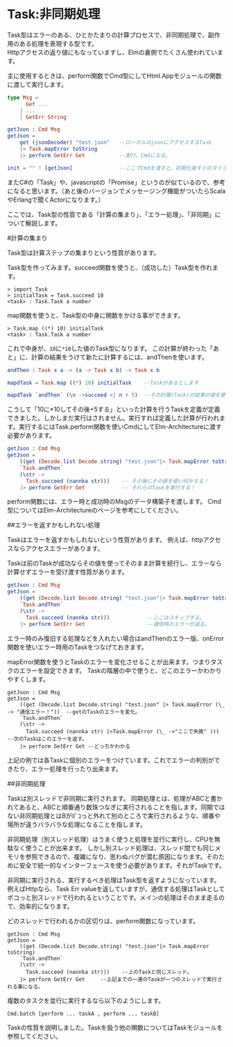 # Task:非同期処理

Task型はエラーのある、ひとかたまりの計算プロセスで、非同期処理で、副作用のある処理を表現する型です。  
Httpアクセスの返り値にもなっていますし、Elmの裏側でたくさん使われています。

主に使用するときは、perform関数でCmd型にしてHtml.Appモジュールの関数に渡して実行します。

```elm
type Msg =
      Get ...
    | ...  
    | GetErr String

getJson : Cmd Msg
getJson =
    get (jsonDecoder) "test.json"   --ローカルのjsonにアクセスするTask
    |> Task.mapError toString
    |> perform GetErr Get           --実行。Cmdになる。

init = "" ! [getJson]               --ここでCmdを渡すと、初期化後すぐのタイミングでhttpアクセスして値を取ってくる。
```

またC#の「Task」や、javascriptの「Promise」というのが似ているので、参考になると思います。（あと後のバージョンでメッセージング機能がついたらScalaやErlangで聞くActorになります。）

ここでは、Task型の性質である「計算の集まり」、「エラー処理」、「非同期」について解説します。

#計算の集まり

Task型は計算ステップの集まりという性質があります。

Task型を作ってみます。succeed関数を使うと、（成功した）Task型を作れます。

```
> import Task
> initialTask = Task.succeed 10
<task> : Task.Task a number

```

map関数を使うと、Task型の中身に関数をかける事ができます。

```
> Task.map ((*) 10) initialTask
<task> : Task.Task a number
```

これで中身が、`10`に`*10`した値のTask型になります。
この計算が終わった「あと」に、計算の結果をうけて新たに計算するには、andThenを使います。

```elm
andThen : Task x a -> (a -> Task x b) -> Task x b
```

```elm
mapdTask = Task.map ((*) 10) initialTask    --Taskがあるとします

mapdTask `andThen` (\n ->succeed <| n + 5)  --その計算(Task)の結果の値を使って計算

```

こうして「10に*10してその後+5する」といった計算を行うTaskを定義が定義できました。しかしまだ実行はされません。実行すれば定義した計算が行われます。実行するにはTask.perform関数を使いCmdにしてElm-Architectureに渡す必要があります。

```elm
getJson : Cmd Msg
getJson =
    ((get (Decode.list Decode.string) "test.json"|> Task.mapError toString) --通信するTask
    `Task.andThen`
    (\str ->
      Task.succeed (nannka str)))    -- その後にその値を使い何かする！
    |> perform GetErr Get            -- それらのTaskを実行する！


```

perform関数には、エラー時と成功時のMsgのデータ構築子を渡します。
Cmd型についてはElm-Architectureのページを参考にしてください。

##エラーを返すかもしれない処理

Taskはエラーを返すかもしれないという性質があります。
例えば、httpアクセスならアクセスエラーがあります。


Taskは前のTaskが成功ならその値を使ってそのまま計算を続行し、エラーなら計算せずエラーを受け渡す性質があります。

```elm
getJson : Cmd Msg
getJson =
    ((get (Decode.list Decode.string) "test.json"|> Task.mapError toString) --アクセスするタスクがエラーになると
    `Task.andThen`
    (\str ->
      Task.succeed (nannka str)))            --ここはスキップする。
    |> perform GetErr Get                    --通信時のエラーが返る。

```

エラー時のみ復旧する処理などを入れたい場合はandThenのエラー版、onError関数を使いエラー時用のTaskをつなげておきます。

mapError関数を使うとTaskのエラーを変化させることが出来ます。つまりタスクのエラーを設定できます。
Taskの階層の中で使うと、どこのエラーかわかりやすくします。

```
getJson : Cmd Msg
getJson =
    ((get (Decode.list Decode.string) "test.json" |> Task.mapError (\_ -> "通信エラー！"))  --getのTaskのエラーを変化。
    `Task.andThen`
    (\str ->
      Task.succeed (nannka str) |>Task.mapError (\_ ->"ここで失敗" )))  --次のTaskはこのエラーを返す。
    |> perform GetErr Get --どっちかわかる
```

上記の例では各Taskに個別のエラーをつけています。これでエラーの判別ができたり、エラー処理を行ったり出来ます。

##非同期処理

Taskは別スレッドで非同期に実行されます。
同期処理とは、処理がABCと書かれてあると、ABCと順番通り数珠つなぎに実行されることを指します。同期ではない非同期処理とはBがﾎﾟｺっと外れて別のところで実行されるような、順番や場所が違うバラバラな処理になることを指します。


非同期処理（別スレッド処理）はうまく使うと処理を並行に実行し、CPUを無駄なく使うことが出来ます。
しかし別スレッド処理は、スレッド間でも同じメモリを参照できるので、複雑になり、思わぬバグが潜む原因になります。そのために安全で統一的なインターフェースを使う必要があります。それがTaskです。


非同期に実行される、実行するべき処理はTask型を返すようになっています。
例えばHttpなら、Task Err valueを返していますが、通信する処理はTaskとしてポコっと別スレッドで行われるということです。メインの処理はそのまま走るので、効率的になります。


どのスレッドで行われるかの区切りは、perform関数になっています。

```
getJson : Cmd Msg
getJson =
    ((get (Decode.list Decode.string) "test.json"|> Task.mapError toString)
    `Task.andThen`
    (\str ->
      Task.succeed (nannka str)))    --上のTaskと同じスレッド。
    |> perform GetErr Get     --上記までの一連のTaskが一つのスレッドで実行される事になる。

```

複数のタスクを並行に実行するなら以下のようにします。

```
Cmd.batch [perform ... taskA , perform ... taskB]
```

Taskの性質を説明しました。Taskを扱う他の関数についてはTaskモジュールを参照してください。
